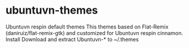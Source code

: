 # ubuntuvn-themes
Ubuntuvn respin default themes
This themes based on Flat-Remix (daniruiz/flat-remix-gtk) and customized for Ubuntuvn respin cinnamon. 
Install
  Download and extract Ubuntuvn-* to ~/.themes
